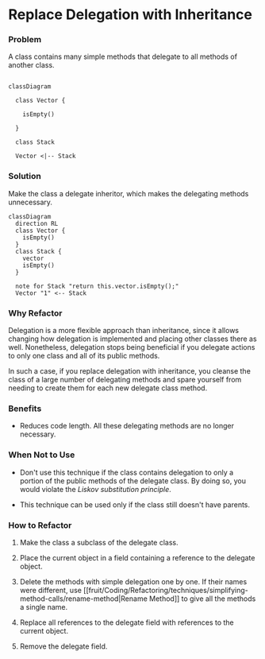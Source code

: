 # Replace Delegation with Inheritance

### Problem

A class contains many simple methods that delegate to all methods of another class.

```mermaid

classDiagram

  class Vector {

    isEmpty()

  }

  class Stack

  Vector <|-- Stack

```

### Solution

Make the class a delegate inheritor, which makes the delegating methods unnecessary.


```mermaid
classDiagram
  direction RL
  class Vector {
    isEmpty()
  }
  class Stack {
    vector
    isEmpty()
  }

  note for Stack "return this.vector.isEmpty();"
  Vector "1" <-- Stack
```

### Why Refactor

Delegation is a more flexible approach than inheritance, since it allows changing how delegation is implemented and placing other classes there as well. Nonetheless, delegation stops being beneficial if you delegate actions to only one class and all of its public methods.

In such a case, if you replace delegation with inheritance, you cleanse the class of a large number of delegating methods and spare yourself from needing to create them for each new delegate class method.

### Benefits

- Reduces code length. All these delegating methods are no longer necessary.

### When Not to Use

- Don't use this technique if the class contains delegation to only a portion of the public methods of the delegate class. By doing so, you would violate the *Liskov substitution principle*.

- This technique can be used only if the class still doesn't have parents.

### How to Refactor

1. Make the class a subclass of the delegate class.

2. Place the current object in a field containing a reference to the delegate object.

3. Delete the methods with simple delegation one by one. If their names were different, use [[fruit/Coding/Refactoring/techniques/simplifying-method-calls/rename-method|Rename Method]] to give all the methods a single name.

4. Replace all references to the delegate field with references to the current object.

5. Remove the delegate field.
